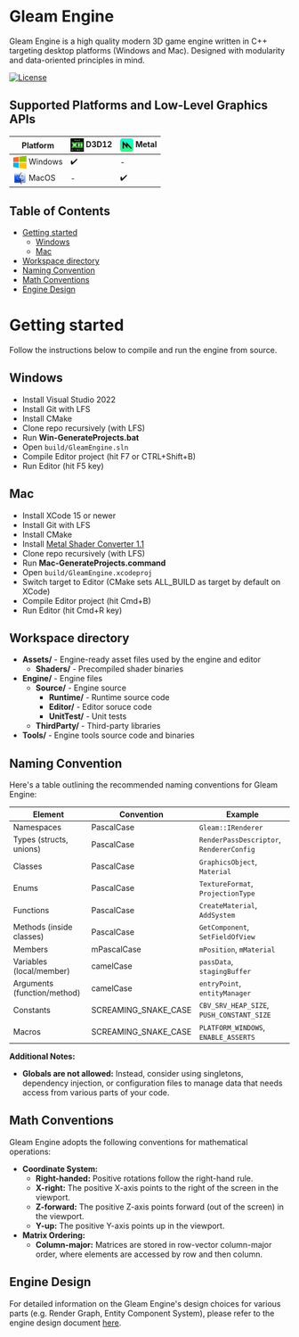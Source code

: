 # Gleam Engine
Gleam Engine is a high quality modern 3D game engine written in C++ targeting desktop platforms (Windows and Mac). Designed with modularity and data-oriented principles in mind.

[![License](https://img.shields.io/badge/License-Apache%202.0-blue.svg)](License)

## Supported Platforms and Low-Level Graphics APIs

| Platform                                                                                                                                     | <img src="media/d3d12-logo.png" width=24 valign="middle"> D3D12              |  <img src="media/metal-api-logo.png" width=24 valign="middle"> Metal                           | 
| -------------------------------------------------------------------------------------------------------------------------------------------- | ------------------ | ------------------------------- |
| <img src="media/windows-logo.png" width=24 valign="middle"> Windows             | :heavy_check_mark: | -                               |
| <img src="media/macos-logo.png" width=24 valign="middle"> MacOS                 | -                  | :heavy_check_mark: |

## Table of Contents
* [Getting started](#getting-started)
    * [Windows](#windows)
    * [Mac](#mac)
* [Workspace directory](#workspace-directory)
* [Naming Convention](#naming-convention)
* [Math Conventions](#math-conventions)
* [Engine Design](#engine-design)

# Getting started
Follow the instructions below to compile and run the engine from source.

## Windows
* Install Visual Studio 2022
* Install Git with LFS
* Install CMake
* Clone repo recursively (with LFS)
* Run **Win-GenerateProjects.bat**
* Open `build/GleamEngine.sln`
* Compile Editor project (hit F7 or CTRL+Shift+B)
* Run Editor (hit F5 key)

## Mac
* Install XCode 15 or newer
* Install Git with LFS
* Install CMake
* Install [Metal Shader Converter 1.1](https://download.developer.apple.com/Developer_Tools/Metal_shader_converter_1.1/Metal_Shader_Converter_1.1.pkg)
* Clone repo recursively (with LFS)
* Run **Mac-GenerateProjects.command**
* Open `build/GleamEngine.xcodeproj`
* Switch target to Editor (CMake sets ALL_BUILD as target by default on XCode)
* Compile Editor project (hit Cmd+B)
* Run Editor (hit Cmd+R key)

## Workspace directory

- **Assets/** - Engine-ready asset files used by the engine and editor
  - **Shaders/** - Precompiled shader binaries
- **Engine/** - Engine files
  - **Source/** - Engine source
    - **Runtime/** - Runtime source code
    - **Editor/** - Editor soruce code
    - **UnitTest/** - Unit tests
  - **ThirdParty/** - Third-party libraries
- **Tools/** - Engine tools source code and binaries

## Naming Convention
Here's a table outlining the recommended naming conventions for Gleam Engine:

| Element                   | Convention                        | Example                                      |
|----------------------------|-----------------------------------|-------------------------------------------------|
| Namespaces                 | PascalCase                       | `Gleam::IRenderer`                      |
| Types (structs, unions)     | PascalCase                       | `RenderPassDescriptor`, `RendererConfig`                |
| Classes                     | PascalCase                       | `GraphicsObject`, `Material`                         |
| Enums                       | PascalCase                       | `TextureFormat`, `ProjectionType`                     |
| Functions                   | PascalCase                       | `CreateMaterial`, `AddSystem`             |
| Methods (inside classes)    | PascalCase                       | `GetComponent`, `SetFieldOfView`                     |
| Members       | mPascalCase                      | `mPosition`, `mMaterial`                           |
| Variables (local/member)   | camelCase                        | `passData`, `stagingBuffer`                      |
| Arguments (function/method) | camelCase                        | `entryPoint`, `entityManager`                 |
| Constants                   | SCREAMING_SNAKE_CASE             | `CBV_SRV_HEAP_SIZE`, `PUSH_CONSTANT_SIZE`                     |
| Macros                      | SCREAMING_SNAKE_CASE             | `PLATFORM_WINDOWS`, `ENABLE_ASSERTS`                  |

**Additional Notes:**
* **Globals are not allowed:** Instead, consider using singletons, dependency injection, or configuration files to manage data that needs access from various parts of your code.

## Math Conventions
Gleam Engine adopts the following conventions for mathematical operations:

* **Coordinate System:**
    * **Right-handed:** Positive rotations follow the right-hand rule.
    * **X-right:** The positive X-axis points to the right of the screen in the viewport.
    * **Z-forward:** The positive Z-axis points forward (out of the screen) in the viewport.
    * **Y-up:** The positive Y-axis points up in the viewport.
* **Matrix Ordering:**
    * **Column-major:** Matrices are stored in row-vector column-major order, where elements are accessed by row and then column.

## Engine Design
For detailed information on the Gleam Engine's design choices for various parts (e.g. Render Graph, Entity Component System), please refer to the engine design document [here](docs/design.md).
